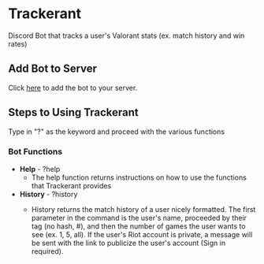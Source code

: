 # Trackerant
Discord Bot that tracks a user's Valorant stats (ex. match history and win rates)

## Add Bot to Server
Click [here](https://discord.com/oauth2/authorize?client_id=753119817296248904&scope=bot&permissions=125952) to add the bot to your server.

## Steps to Using Trackerant
Type in "?" as the keyword and proceed with the various functions

### Bot Functions
* __Help__ - ?help
  * The help function returns instructions on how to use the functions that Trackerant provides
* __History__ - ?history <name> <tag> <number of games>
  * History returns the match history of a user nicely formatted. The first parameter in the command is the user's name, proceeded by their tag (no hash, #), and then the number of games the user wants to see (ex. 1, 5, all). If the user's Riot account is private, a message will be sent with the link to publicize the user's account (Sign in required). 
